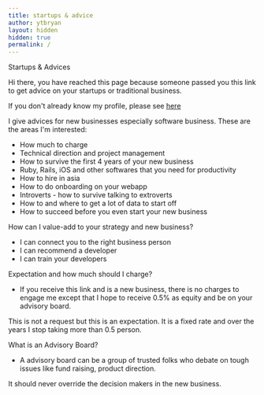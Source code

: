```yaml
---
title: startups & advice
author: ytbryan
layout: hidden
hidden: true
permalink: /
---
```


Startups & Advices

Hi there, you have reached this page because someone passed you this link to get advice on your startups or traditional business.

If you don't already know my profile, please see [here](/profile)

I give advices for new businesses especially software business.
These are the areas I'm interested:
- How much to charge
- Technical direction and project management
- How to survive the first 4 years of your new business
- Ruby, Rails, iOS and other softwares that you need for productivity
- How to hire in asia
- How to do onboarding on your webapp
- Introverts - how to survive talking to extroverts
- How to and where to get a lot of data to start off
- How to succeed before you even start your new business

How can I value-add to your strategy and new business?
- I can connect you to the right business person
- I can recommend a developer
- I can train your developers

Expectation and how much should I charge?
- If you receive this link and is a new business, there is no charges to engage me except that I hope to receive 0.5% as equity and be on your advisory board.

This is not a request but this is an expectation. It is a fixed rate and over the years I stop taking more than 0.5 person.

What is an Advisory Board?
- A advisory board can be a group of trusted folks who debate on tough issues like fund raising, product direction.

It should never override the decision makers in the new business.
